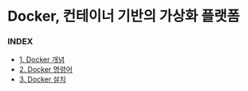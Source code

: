 # Docker, 컨테이너 기반의 가상화 플랫폼


### INDEX
- [1. Docker 개념         ][link-docker10]
- [2. Docker 명령어       ][link-docker20]
- [3. Docker 설치         ][link-docker30]

[link-docker10]: ./D10_Docker개념.md
[link-docker20]: ./D20_Docker명령어.md
[link-docker30]: ./D20_Docker설치.md


